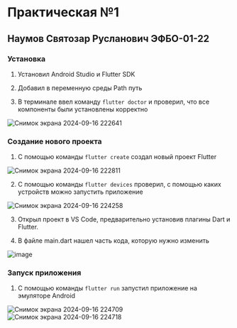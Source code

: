 # Практическая №1
## Наумов Святозар Русланович ЭФБО-01-22
### Установка

1. Установил Android Studio и Flutter SDK

2. Добавил в переменную среды Path путь
   
3. В терминале ввел команду `flutter doctor` и проверил, что все компоненты были установлены корректно

![Снимок экрана 2024-09-16 222641](https://github.com/user-attachments/assets/01af8f83-d290-4e25-a7a7-f7b79a9b1857)

### Создание нового проекта

1. С помощью команды `flutter create` создал новый проект Flutter
   
![Снимок экрана 2024-09-16 222811](https://github.com/user-attachments/assets/11fddbf5-a2e4-4618-951b-cc0b5d5c40a9)

2. C помощью команды `flutter devices` проверил, с помощью каких устройств можно запустить приложение

![Снимок экрана 2024-09-16 224258](https://github.com/user-attachments/assets/d2305809-2f0e-458c-a3d6-4335a4b9b9d3)

3. Открыл проект в VS Code, предварительно установив плагины Dart и Flutter. 

4. В файле main.dart нашел часть кода, которую нужно изменить
   
![image](https://github.com/user-attachments/assets/93af16fc-6593-470e-91c6-8e0dfccb2274)

### Запуск приложения

1. С помощью команды `flutter run` запустил приложение на эмуляторе Android

![Снимок экрана 2024-09-16 224709](https://github.com/user-attachments/assets/3b7e3935-b512-4dac-837d-5f66d5b48be9)
![Снимок экрана 2024-09-16 224718](https://github.com/user-attachments/assets/be16be58-deab-4820-8f80-6ec4bd87fb05)
